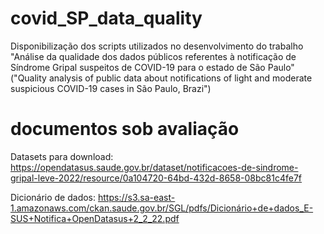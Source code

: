 # covid_SP_data_quality

Disponibilização dos scripts utilizados no desenvolvimento do trabalho "Análise da qualidade dos dados públicos referentes à notificação de Síndrome Gripal suspeitos de COVID-19 para o estado de São Paulo" ("Quality analysis of public data about notifications of light and moderate suspicious COVID-19 cases in São Paulo, Brazi")

# documentos sob avaliação

Datasets para download: https://opendatasus.saude.gov.br/dataset/notificacoes-de-sindrome-gripal-leve-2022/resource/0a104720-64bd-432d-8658-08bc81c4fe7f

Dicionário de dados: https://s3.sa-east-1.amazonaws.com/ckan.saude.gov.br/SGL/pdfs/Dicionário+de+dados_E-SUS+Notifica+OpenDatasus+2_2_22.pdf
